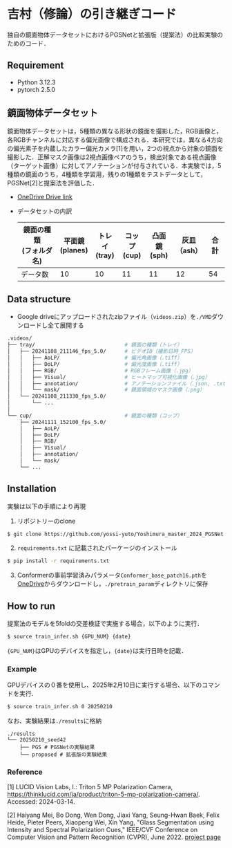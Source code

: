 # 吉村（修論）の引き継ぎコード
独自の鏡面物体データセットにおけるPGSNetと拡張版（提案法）の比較実験のためのコード．

## Requirement
- Python 3.12.3
- pytorch 2.5.0

## 鏡面物体データセット
鏡面物体データセットは，5種類の異なる形状の鏡面を撮影した，RGB画像と，各RGBチャンネルに対応する偏光画像で構成される．本研究では，異なる4方向の偏光素子を内蔵したカラー偏光カメラ[1]を用い，2つの視点から対象の鏡面を撮影した．正解マスク画像は2視点画像ペアのうち，検出対象である視点画像（ターゲット画像）に対してアノテーションが付与されている．本実験では，5種類の鏡面のうち，4種類を学習用，残りの1種類をテストデータとして，PGSNet[2]と提案法を評価した．

- [OneDrive Drive link](https://wakayamauniv-my.sharepoint.com/:u:/g/personal/s246316_wakayama-u_ac_jp/EVg75BuNAQBFmPCt57nmT4UBpTk7rEYgsGz3IDt06p9CAQ?e=Ubx89h)
- データセットの内訳

    | 鏡面の種類<br>(フォルダ名)           | 平面鏡<br>(planes) | トレイ<br>(tray) | コップ<br>(cup) | 凸面鏡<br>(sph) | 灰皿<br>（ash） | 合計 |
    |------------|-------|-------|--------|--------|------|----|
    | データ数   | 10    | 10    | 11     | 11     | 12   | 54 |


## Data structure
- Google driveにアップロードされたzipファイル（```videos.zip```）を```./VMD```ダウンロードし全て展開する


```bash
.videos/
├── tray/                             # 鏡面の種類（トレイ）
│   ├── 20241108_211146_fps_5.0/      # ビデオID（撮影日時_FPS）
│   │   ├── AoLP/                     # 偏光角画像（.tiff）
│   │   ├── DoLP/                     # 偏光度画像（.tiff）
│   │   ├── RGB/                      # RGBフレーム画像（.jpg）
│   │   ├── Visual/                   # ヒートマップ可視化画像（.jpg）
│   │   ├── annotation/               # アノテーションファイル（.json, .txt）
│   │   └── mask/                     # 鏡面領域のマスク画像（.png）
│   └── 20241108_211330_fps_5.0/
│       └── ...
│
└── cup/                              # 鏡面の種類（コップ）
    ├── 20241111_152100_fps_5.0/
    │   ├── AoLP/
    │   ├── DoLP/
    │   ├── RGB/
    │   ├── Visual/
    │   ├── annotation/
    │   └── mask/
    └── ...
```

<!-- ./videos
├── tray #鏡面の種類
│   ├── 20241108_211146_fps_5.0 #ビデオID
    │   ├── AoLP # 偏光角画像を格納
    │   │   ├── 0000_aolp.tiff
    │   │   ├── 0001_aolp.tiff
    │   │   ├── 0002_aolp.tiff
    │   │   └── 0003_aolp.tiff
    │   ├── DoLP # 偏光度画像を格納
    │   │   ├── 0000_dolp.tiff
    │   │   ├── 0001_dolp.tiff
    │   │   ├── 0002_dolp.tiff
    │   │   └── 0003_dolp.tiff
    │   ├── RGB # RGBフレームを格納
    │   │   ├── 0000_rgb.jpg
    │   │   ├── 0001_rgb.jpg
    │   │   ├── 0002_rgb.jpg
    │   │   └── 0003_rgb.jpg
    │   ├── Visual # 数値を可視化したヒートマップを格納
    │   │   ├── 0000_aolp_crop.jpg
    │   │   ├── 0000_dolp_crop.jpg
    │   │   ├── 0001_aolp_crop.jpg
    │   │   ├── 0001_dolp_crop.jpg
    │   │   ├── 0002_aolp_crop.jpg
    │   │   ├── 0002_dolp_crop.jpg
    │   │   ├── 0003_aolp_crop.jpg
    │   │   └── 0003_dolp_crop.jpg
    │   ├── anotation # ターゲット画像とソース画像の設定が格納
    │   │   ├── 0001_rgb.json # ターゲット画像のIDを格納
    │   │   └── first_frame.txt # ソース画像のIDを格納
    │   └── mask # ターゲット画像に対応した鏡面領域のマスク画像を格納
    │       └── 0001_rgb.png 
    ├── 20241108_211330_fps_5.0
    │   ├──...
    │ 
    └──...

└── cup
    ├── 20241111_152100_fps_5.0
        ├── AoLP
        │   ├── 0000_aolp.tiff
        │   ├── 0001_aolp.tiff
        │   ├── 0002_aolp.tiff
        │   └── 0003_aolp.tiff
        ├── DoLP
        │   ├── 0000_dolp.tiff
        │   ├── 0001_dolp.tiff
        │   ├── 0002_dolp.tiff
        │   └── 0003_dolp.tiff
        ├── RGB
        │   ├── 0000_rgb.jpg
        │   ├── 0001_rgb.jpg
        │   ├── 0002_rgb.jpg
        │   └── 0003_rgb.jpg
        ├── Visual
        │   ├── 0000_aolp_crop.jpg
        │   ├── 0000_dolp_crop.jpg
        │   ├── 0001_aolp_crop.jpg
        │   ├── 0001_dolp_crop.jpg
        │   ├── 0002_aolp_crop.jpg
        │   ├── 0002_dolp_crop.jpg
        │   ├── 0003_aolp_crop.jpg
        │   └── 0003_dolp_crop.jpg
        ├── anotation
        │   ├── 0001_rgb.json
        │   └── first_frame.txt
        └── mask
            └── 0001_rgb.png -->


## Installation
実験は以下の手順により再現
1. リポジトリーのclone
```bash
$ git clone https://github.com/yossi-yuto/Yoshimura_master_2024_PGSNet.git
```
2.  ```requirements.txt``` に記載されたパーケージのインストール
```bash
$ pip install -r requirements.txt
```
3. Conformerの事前学習済みパラメータ```Conformer_base_patch16.pth```を[OneDrive](https://wakayamauniv-my.sharepoint.com/:u:/g/personal/s246316_wakayama-u_ac_jp/ETbSjl7rSx1DnDI7F3tb6GgBQpP24xinZgTMnlSY16icGQ?e=kpywQj)からダウンロードし，```./pretrain_param```ディレクトリに保存

## How to run
提案法のモデルを5foldの交差検証で実施する場合，以下のように実行．
```bash 
$ source train_infer.sh {GPU_NUM} {date}
```
`{GPU_NUM}`はGPUのデバイスを指定し，`{date}`は実行日時を記載．

### Example
GPUデバイスの０番を使用し、2025年2月10日に実行する場合、以下のコマンドを実行.

```bash
$ source train_infer.sh 0 20250210
```
なお、実験結果は```./results```に格納
```
./results
└── 20250210_seed42
    ├── PGS # PGSNetの実験結果
    └── proposed # 拡張版の実験結果
```

### Reference
[1] LUCID Vision Labs, I.: Triton 5 MP Polarization Camera, https://thinklucid.com/ja/product/triton-5-mp-polarization-camera/. Accessed: 2024-03-14.

[2] Haiyang Mei, Bo Dong, Wen Dong, Jiaxi Yang, Seung-Hwan Baek, Felix Heide, Pieter Peers, Xiaopeng Wei, Xin Yang, "Glass Segmentation using Intensity and Spectral Polarization Cues," IEEE/CVF Conference on Computer Vision and Pattern Recognition (CVPR), June 2022.
[project page](https://mhaiyang.github.io/CVPR2022_PGSNet)